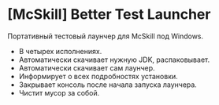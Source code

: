 # [McSkill] Better Test Launcher
Портативный тестовый лаунчер для McSkill под Windows.

- В четырех исполнениях.
- Автоматически скачивает нужную JDK, распаковывает.
- Автоматически скачивает сам лаунчер.
- Информирует о всех подробностях установки.
- Закрывает консоль после начала запуска лаунчера.
- Чистит мусор за собой.
